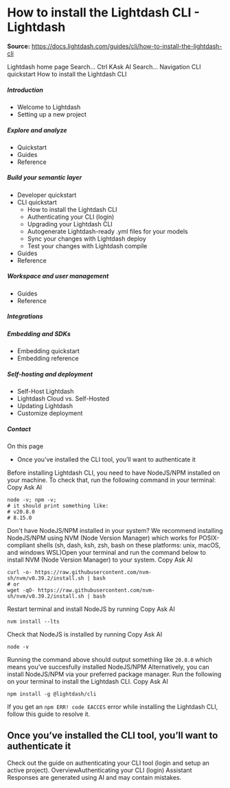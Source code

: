# How to install the Lightdash CLI - Lightdash

**Source:** https://docs.lightdash.com/guides/cli/how-to-install-the-lightdash-cli

Lightdash home page
Search...
Ctrl KAsk AI
Search...
Navigation
CLI quickstart
How to install the Lightdash CLI
##### Introduction
  * Welcome to Lightdash
  * Setting up a new project


##### Explore and analyze
  * Quickstart
  * Guides
  * Reference


##### Build your semantic layer
  * Developer quickstart
  * CLI quickstart
    * How to install the Lightdash CLI
    * Authenticating your CLI (login)
    * Upgrading your Lightdash CLI
    * Autogenerate Lightdash-ready .yml files for your models
    * Sync your changes with Lightdash deploy
    * Test your changes with Lightdash compile
  * Guides
  * Reference


##### Workspace and user management
  * Guides
  * Reference


##### Integrations


##### Embedding and SDKs
  * Embedding quickstart
  * Embedding reference


##### Self-hosting and deployment
  * Self-Host Lightdash
  * Lightdash Cloud vs. Self-Hosted
  * Updating Lightdash
  * Customize deployment


##### Contact


On this page
  * Once you’ve installed the CLI tool, you’ll want to authenticate it


Before installing Lightdash CLI, you need to have NodeJS/NPM installed on your machine. To check that, run the following command in your terminal:
Copy
Ask AI
```
node -v; npm -v;
# it should print something like:
# v20.8.0
# 8.15.0

```

Don't have NodeJS/NPM installed in your system?
We recommend installing NodeJS/NPM using NVM (Node Version Manager) which works for POSIX-compliant shells (sh, dash, ksh, zsh, bash on these platforms: unix, macOS, and windows WSL)Open your terminal and run the command below to install NVM (Node Version Manager) to your system.
Copy
Ask AI
```
curl -o- https://raw.githubusercontent.com/nvm-sh/nvm/v0.39.2/install.sh | bash
# or
wget -qO- https://raw.githubusercontent.com/nvm-sh/nvm/v0.39.2/install.sh | bash

```

Restart terminal and install NodeJS by running
Copy
Ask AI
```
nvm install --lts

```

Check that NodeJS is installed by running
Copy
Ask AI
```
node -v

```

Running the command above should output something like `20.8.0` which means you’ve succesfully installed NodeJS/NPM  Alternatively, you can install NodeJS/NPM via your preferred package manager.
Run the following on your terminal to install the Lightdash CLI.
Copy
Ask AI
```
npm install -g @lightdash/cli

```

If you get an `npm ERR! code EACCES` error while installing the Lightdash CLI, follow this guide to resolve it.
##  Once you’ve installed the CLI tool, you’ll want to authenticate it
Check out the guide on authenticating your CLI tool (login and setup an active project).
OverviewAuthenticating your CLI (login)
Assistant
Responses are generated using AI and may contain mistakes.


